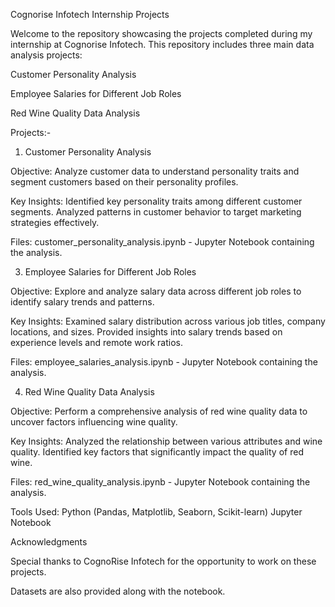 Cognorise Infotech Internship Projects

Welcome to the repository showcasing the projects completed during my internship at Cognorise Infotech. This repository includes three main data analysis projects:

Customer Personality Analysis

Employee Salaries for Different Job Roles

Red Wine Quality Data Analysis

Projects:-
1. Customer Personality Analysis
   
Objective:
Analyze customer data to understand personality traits and segment customers based on their personality profiles.

Key Insights:
Identified key personality traits among different customer segments.
Analyzed patterns in customer behavior to target marketing strategies effectively.

Files:
customer_personality_analysis.ipynb - Jupyter Notebook containing the analysis.

3. Employee Salaries for Different Job Roles

Objective:
Explore and analyze salary data across different job roles to identify salary trends and patterns.

Key Insights:
Examined salary distribution across various job titles, company locations, and sizes.
Provided insights into salary trends based on experience levels and remote work ratios.

Files:
employee_salaries_analysis.ipynb - Jupyter Notebook containing the analysis.

4. Red Wine Quality Data Analysis

Objective:
Perform a comprehensive analysis of red wine quality data to uncover factors influencing wine quality.

Key Insights:
Analyzed the relationship between various attributes and wine quality.
Identified key factors that significantly impact the quality of red wine.

Files:
red_wine_quality_analysis.ipynb - Jupyter Notebook containing the analysis.


Tools Used:
Python (Pandas, Matplotlib, Seaborn, Scikit-learn)
Jupyter Notebook


Acknowledgments

Special thanks to CognoRise Infotech for the opportunity to work on these projects.

Datasets are also provided along with the notebook.









